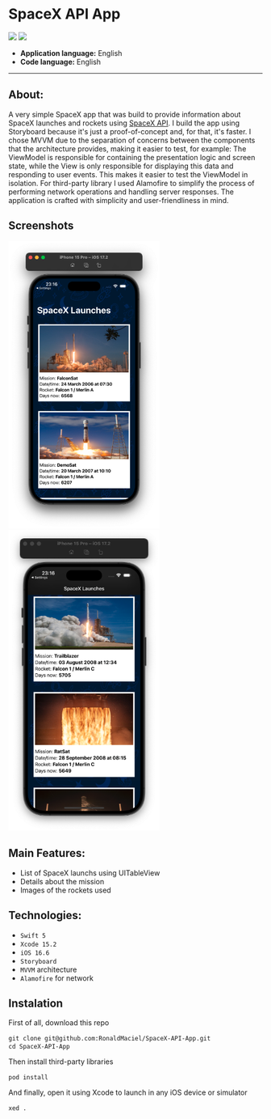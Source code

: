 # SpaceX API App

![](https://badgen.net/badge/iOS/16/blue) ![](https://badgen.net/badge/Swift/5/orange)

- **Application language:** English
- **Code language:** English

___


## About:
A very simple SpaceX app that was build to provide information about SpaceX launches and rockets using [SpaceX API](https://documenter.getpostman.com/view/2025350/RWaEzAiG?version=latest). I build the app using Storyboard because it's just a proof-of-concept and, for that, it's faster. 
I chose MVVM due to the separation of concerns between the components that the architecture provides, making it easier to test, for example: The ViewModel is responsible for containing the presentation logic and screen state, while the View is only responsible for displaying this data and responding to user events. This makes it easier to test the ViewModel in isolation. 
For third-party library I used Alamofire to simplify the process of performing network operations and handling server responses. The application is crafted with simplicity and user-friendliness in mind.

## Screenshots
<img src="Screenshots/spacex-launches1.png" alt="alt text" width="300"> <img src="Screenshots/spacex-launches2.png" alt="alt text" width="300">

## Main Features:
- List of SpaceX launchs using UITableView
- Details about the mission 
- Images of the rockets used


## Technologies:
- `Swift 5`
- `Xcode 15.2`
- `iOS 16.6`
- `Storyboard`
- `MVVM` architecture
- `Alamofire` for network

## Instalation

First of all, download this repo

```
git clone git@github.com:RonaldMaciel/SpaceX-API-App.git
cd SpaceX-API-App
```

Then install third-party libraries

```
pod install
```

And finally, open it using Xcode to launch in any iOS device or simulator

```
xed .
```
